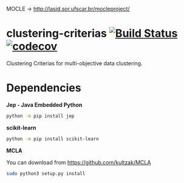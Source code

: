 MOCLE -> http://lasid.sor.ufscar.br/mocleproject/


# clustering-criterias [![Build Status](https://travis-ci.com/fritsche/clustering-criterias.svg?branch=master)](https://travis-ci.com/fritsche/clustering-criterias) [![codecov](https://codecov.io/gh/fritsche/clustering-criterias/branch/master/graph/badge.svg)](https://codecov.io/gh/fritsche/clustering-criterias)

Clustering Criterias for multi-objective data clustering.

# Dependencies

**Jep - Java Embedded Python**

```bash
python -m pip install jep
```

**scikit-learn**

```bash
python -m pip install scikit-learn
```

**MCLA**

You can download from https://github.com/kultzak/MCLA
```bash
sudo python3 setup.py install
```
